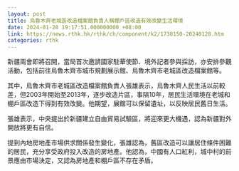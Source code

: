 ```yaml
---
layout: post
title: 烏魯木齊老城區改造檔案館負責人稱棚戶區改造有效改變生活環境
date: 2024-01-28 19:17:51.000000000 +08:00
link: https://news.rthk.hk/rthk/ch/component/k2/1738150-20240128.htm
categories: rthk
---
```


新疆兩會即將召開，當局首次邀請國家駐華使節、境外記者參與採訪，亦安排參觀活動，包括前往烏魯木齊市城市規劃展示館、烏魯木齊市老城區改造檔案館等。

其中，烏魯木齊市老城區改造檔案館負責人張雄表示，烏魯木齊人民生活以前較差，但2003年開始至2013年，逐步改造片區，事隔10年，居民生活環境在老城和棚戶區改造下得到有效改變。他期望，展館可以保留遺址，以反映居民舊日生活。

張雄表示，中央提出於新疆建立自由貿易試驗區，將迎來更大機遇，認為新疆對外開放將更有自信。

提到內地房地產市場供求關係發生變化，張雄認為，舊區改造可以讓居住條件困難的居民，充分享受政府投入改造的房地產。他認為，中國有人口紅利，城中村的前景應由市場決定，又認為房地產和棚戶區不存在矛盾。
